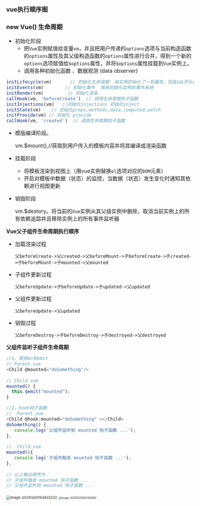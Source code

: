 ### vue执行顺序图

### new Vue()  生命周期

- 初始化阶段
  - 把`Vue`实例赋值给变量`vm`，并且把用户传递的`options`选项与当前构造函数的`options`属性及其父级构造函数的`options`属性进行合并，得到一个新的`options`选项赋值给`$options`属性，并将`$options`属性挂载到`Vue`实例上。
  - 调用各种初始化函数 、数据观测 (data observer)

```javascript
initLifecycle(vm)       // 初始化生命周期  给实例初始化了一些属性，包括以$开头的供用户使用的外部属性，也包括以_开头的供内部使用的内部属性。
initEvents(vm)        // 初始化事件  用来初始化实例的事件系统
initRender(vm)         // 初始化渲染  
callHook(vm, 'beforeCreate')  // 调用生命周期钩子函数
initInjections(vm)   //初始化injections 初始化inject 
initState(vm)    // 初始化props,methods,data,computed,watch
initProvide(vm) // 初始化 provide
callHook(vm, 'created')  // 调用生命周期钩子函数
```

- 模版编译阶段。

  vm.$mount(),//获取到用户传入的模板内容并将其编译成渲染函数

- 挂载阶段

  - 将模板渲染到视图上（用vue实例替换`el`选项对应的`DOM`元素）
  - 开启对模板中数据（状态）的监控，当数据（状态）发生变化时通知其依赖进行视图更新

- 销毁阶段

  vm.$destory。将当前的`Vue`实例从其父级实例中删除，取消当前实例上的所有依赖追踪并且移除实例上的所有事件监听器

**Vue父子组件生命周期执行顺序**

- 加载渲染过程

  `父beforeCreate->父created->父beforeMount->子beforeCreate->子created->子beforeMount->子mounted->父mounted`

- 子组件更新过程

  `父beforeUpdate->子beforeUpdate->子updated->父updated`

- 父组件更新过程

  `父beforeUpdate->父updated`

- 销毁过程

  `父beforeDestroy->子beforeDestroy->子destroyed->父destroyed`

**父组件监听子组件生命周期**

```js
//1、使用on和emit
// Parent.vue
<Child @mounted="doSomething"/>
    
// Child.vue
mounted() {
  this.$emit("mounted");
}

//2、hook钩子函数
//  Parent.vue
<Child @hook:mounted="doSomething" ></Child>
doSomething() {
   console.log('父组件监听到 mounted 钩子函数 ...');
},
    
//  Child.vue
mounted(){
   console.log('子组件触发 mounted 钩子函数 ...');
},    
    
// 以上输出顺序为：
// 子组件触发 mounted 钩子函数 ...
// 父组件监听到 mounted 钩子函数 ...
```

<img src="https://gitee.com/trastor/picture/raw/master/20210405194833.png" alt="image-20210405194833232" style="zoom: 67%;" />

<img src="https://gitee.com/trastor/picture/raw/master/20210114135733.png" alt="image-20201020162350492" style="zoom:50%;" />